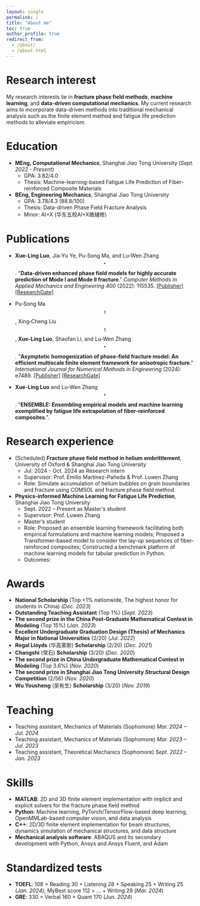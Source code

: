 ```yaml
---
layout: single
permalink: /
title: "About me"
toc: true
author_profile: true
redirect_from: 
  - /about/
  - /about.html
---
```


# Research interest

My research interests lie in **fracture phase field methods**, **machine learning**, and **data-driven computational mechanics**. My current research aims to incorporate data-driven methods into traditional mechanical analysis such as the finite element method and fatigue life prediction methods to alleviate empiricism.

# Education

* **MEng, Computational Mechanics**, Shanghai Jiao Tong University (*Sept. 2022 - Present*)
  * GPA: 3.82/4.0
  * Thesis: Machine-learning-based Fatigue Life Prediction of Fiber-reinforced Composite Materials
* **BEng, Engineering Mechanics**, Shanghai Jiao Tong University
  * GPA: 3.78/4.3 (88.8/100)
  * Thesis: Data-driven Phase Field Fracture Analysis
  * Minor: AI+X (华东五校AI+X微辅修)

# Publications

* **Xue-Ling Luo**, Jia-Yu Ye, Pu-Song Ma, and Lu-Wen Zhang$$^*$$. "**Data-driven enhanced phase field models for highly accurate prediction of Mode I and Mode II fracture**." *Computer Methods in Applied Mechanics and Engineering 400* (2022): 115535. [[Publisher]](https://www.sciencedirect.com/science/article/pii/S004578252200531X) [[ResearchGate]](https://www.researchgate.net/publication/363156166_Data-driven_enhanced_phase_field_models_for_highly_accurate_prediction_of_Mode_I_and_Mode_II_fracture)

* Pu‐Song Ma$$^1$$, Xing‐Cheng Liu$$^1$$, **Xue‐Ling Luo**, Shaofan Li, and Lu‐Wen Zhang$$^*$$. "**Asymptotic homogenization of phase‐field fracture model: An efficient multiscale finite element framework for anisotropic fracture**." *International Journal for Numerical Methods in Engineering* (2024): e7489. [[Publisher]](https://onlinelibrary.wiley.com/doi/abs/10.1002/nme.7489) [[ResearchGate]](https://www.researchgate.net/publication/379517633_Asymptotic_homogenization_of_phase-field_fracture_model_An_efficient_multiscale_finite_element_framework_for_anisotropic_fracture)

* **Xue-Ling Luo** and Lu-Wen Zhang$$^*$$. "**ENSEMBLE: Ensembling empirical models and machine learning exemplified by fatigue life extrapolation of fiber-reinforced composites**.". 

# Research experience

* (Scheduled) **Fracture phase field method in helium embrittlement**, University of Oxford & Shanghai Jiao Tong University
  * Jul. 2024 - Oct. 2024 as Research intern
  * Supervisor: Prof. Emilio Martínez-Pañeda & Prof. Luwen Zhang
  * Role: Simulate accumulation of helium bubbles on grain boundaries and fracture using COMSOL and fracture phase field method.
* **Physics-informed Machine Learning for Fatigue Life Prediction**, Shanghai Jiao Tong University	
  * Sept. 2022 – Present as Master's student
  * Supervisor: Prof. Luwen Zhang
  * Master’s student
  * Role: Proposed an ensemble learning framework facilitating both empirical formulations and machine learning models; Proposed a Transformer-based model to consider the lay-up sequences of fiber-reinforced composites; Constructed a benchmark platform of machine learning models for tabular prediction in Python. 
  * Outcomes: 
  
 

# Awards

* **National Scholarship** (Top <1% nationwide, The highest honor for students in China) (*Dec. 2023*)
* **Outstanding Teaching Assistant** (Top 1%) (*Sept. 2023*) 
* **The second prize in the China Post-Graduate Mathematical Contest in Modeling** (Top 15%)	(*Jan. 2023*)
* **Excellent Undergraduate Graduation Design (Thesis) of Mechanics Major in National Universities** (2/20)	(*Jul. 2022*)
* **Regal Lloyds** (华高莱斯) **Scholarship** (2/20) (*Dec. 2021*)
* **Changshi** (常石) **Scholarship** (3/20) (*Dec. 2020*) 
* **The second prize in China Undergraduate Mathematical Contest in Modeling** (Top 3.6%)	(*Nov. 2020*)
* **The second prize in Shanghai Jiao Tong University Structural Design Competition** (2/56)	(*Nov. 2020*)
* **Wu Yousheng** (吴有生) **Scholarship** (3/20) (*Nov. 2019*) 

# Teaching

* Teaching assistant, Mechanics of Materials (Sophomore) *Mar. 2024 – Jul. 2024*
* Teaching assistant, Mechanics of Materials (Sophomore) *Mar. 2023 – Jul. 2023*
* Teaching assistant, Theoretical Mechanics (Sophomore) *Sept. 2022 – Jan. 2023*

# Skills

* **MATLAB**: 2D and 3D finite element implementation with implicit and explicit solvers for the fracture phase field method
* **Python**: Machine learning, PyTorch/TensorFlow-based deep learning, OpenMMLab-based computer vision, and data analysis
* **C++**: 2D/3D finite element implementation for beam structures, dynamics simulation of mechanical structures, and data structure
* **Mechanical analysis software**: ABAQUS and its secondary development with Python, Ansys and Ansys Fluent, and Adam

# Standardized tests

* **TOEFL**: 108 = Reading 30 + Listening 28 + Speaking 25 + Writing 25 (*Jan. 2024*); MyBest score 112 = ... + Writing 29 (*Mar. 2024*)
* **GRE**: 330 = Verbal 160 + Quant 170 (*Jun. 2024*)
